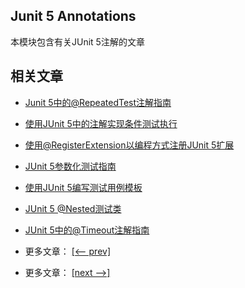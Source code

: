 ## Junit 5 Annotations

本模块包含有关JUnit 5注解的文章

## 相关文章

- [Junit 5中的@RepeatedTest注解指南](https://tu-yucheng.github.io/unittest/2023/05/08/junit-5-repeated-test.html)
- [使用JUnit 5中的注解实现条件测试执行](https://tu-yucheng.github.io/unittest/2023/05/08/junit-5-conditional-test-execution.html)
- [使用@RegisterExtension以编程方式注册JUnit 5扩展](https://tu-yucheng.github.io/unittest/2023/05/08/junit-5-registerextension-annotation.html)
- [JUnit 5参数化测试指南](https://tu-yucheng.github.io/unittest/2023/05/08/parameterized-tests-junit-5.html)
- [使用JUnit 5编写测试用例模板](https://tu-yucheng.github.io/unittest/2023/05/08/junit5-test-templates.html)
- [JUnit 5 @Nested测试类](https://tu-yucheng.github.io/unittest/2023/05/08/junit-5-nested-test-classes.html)
- [JUnit 5中的@Timeout注解指南](https://tu-yucheng.github.io/unittest/2023/05/08/junit-5-timeout-annotation.html)

- 更多文章： [[<-- prev]](../junit-5-advanced/README.md)
- 更多文章： [[next -->]](../junit-5-migration/README.md)